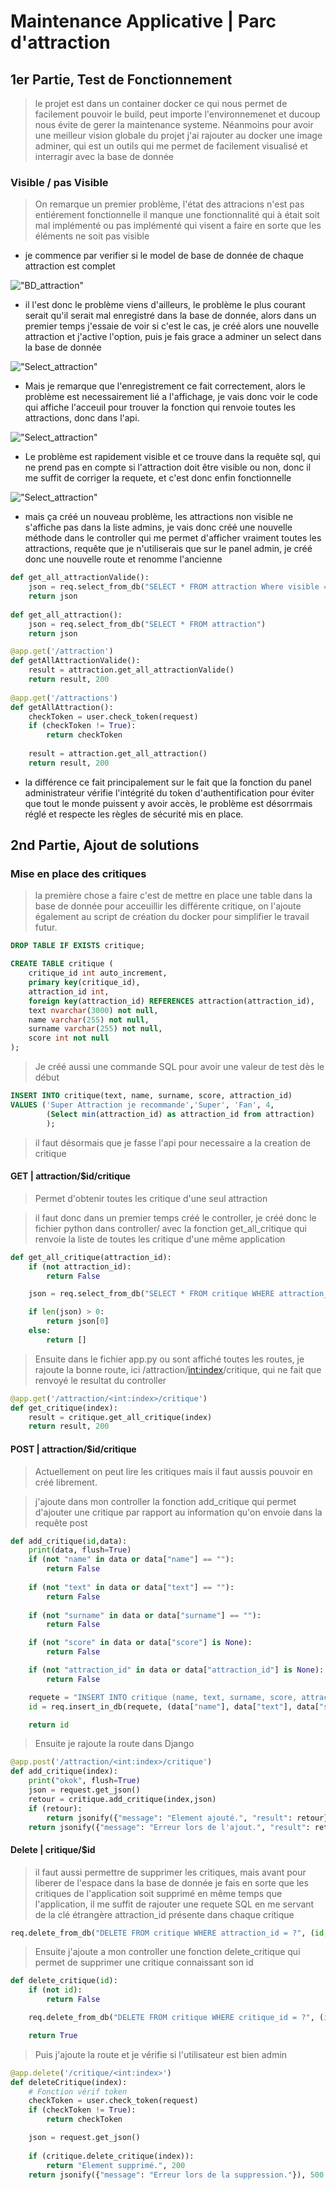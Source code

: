 # Maintenance Applicative | Parc d'attraction

## 1er Partie, Test de Fonctionnement

> le projet est dans un container docker ce qui nous permet de facilement pouvoir le build, peut importe l'environnemenet et ducoup nous évite de gerer la maintenance systeme. Néanmoins pour avoir une meilleur vision globale du projet j'ai rajouter au docker une image adminer, qui est un outils qui me permet de facilement visualisé et interragir avec la base de donnée

### Visible / pas Visible

> On remarque un premier problème, l'état des attracions n'est pas entiérement fonctionnelle il manque une fonctionnalité qui à était soit mal implémenté ou pas implémenté qui visent a faire en sorte que les éléments ne soit pas visible

- je commence par verifier si le model de base de donnée de chaque attraction est complet

!["BD_attraction"](images/bd_attraction.png)

- il l'est donc le problème viens d'ailleurs, le problème le plus courant serait qu'il serait mal enregistré dans la base de donnée, alors dans un premier temps j'essaie de voir si c'est le cas, je créé alors une nouvelle attraction et j'active l'option, puis je fais grace a adminer un select dans la base de donnée 

!["Select_attraction"](images/select_attraction.png)

- Mais je remarque que l'enregistrement ce fait correctement, alors le problème est necessairement lié a l'affichage, je vais donc voir le code qui affiche l'acceuil pour trouver la fonction qui renvoie toutes les attractions, donc dans l'api.

!["Select_attraction"](images/erreur_attraction.png)

- Le problème est rapidement visible et ce trouve dans la requête sql, qui ne prend pas en compte si l'attraction doit être visible ou non, donc il me suffit de corriger la requete, et c'est donc enfin fonctionnelle

!["Select_attraction"](images/correction_attraction.png)

- mais ça créé un nouveau problème, les attractions non visible ne s'affiche pas dans la liste admins, je vais donc créé une nouvelle méthode dans le controller qui me permet d'afficher vraiment toutes les attractions, requête que je n'utiliserais que sur le panel admin, je créé donc une nouvelle route et renomme l'ancienne


```py
def get_all_attractionValide():
    json = req.select_from_db("SELECT * FROM attraction Where visible = 1")
    return json
  
def get_all_attraction():
    json = req.select_from_db("SELECT * FROM attraction")
    return json
```

```py
@app.get('/attraction')
def getAllAttractionValide():
    result = attraction.get_all_attractionValide()
    return result, 200
  
@app.get('/attractions')
def getAllAttraction():
    checkToken = user.check_token(request)
    if (checkToken != True):
        return checkToken
      
    result = attraction.get_all_attraction()
    return result, 200
```
- la différence ce fait principalement sur le fait que la fonction du panel administrateur vérifie l'intégrité du token d'authentification pour éviter que tout le monde puissent y avoir accès, le problème est désorrmais réglé et respecte les règles de sécurité mis en place.

## 2nd Partie, Ajout de solutions

### Mise en place des critiques

> la première chose a faire c'est de mettre en place une table dans la base de donnée pour acceuillir les différente critique, on l'ajoute également au script de création du docker pour simplifier le travail futur.

```sql
DROP TABLE IF EXISTS critique;

CREATE TABLE critique (
    critique_id int auto_increment,
    primary key(critique_id),
    attraction_id int,
    foreign key(attraction_id) REFERENCES attraction(attraction_id),
    text nvarchar(3000) not null,
    name varchar(255) not null,
    surname varchar(255) not null,
    score int not null
);
```

> Je créé aussi une commande SQL pour avoir une valeur de test dès le début

```sql
INSERT INTO critique(text, name, surname, score, attraction_id) 
VALUES ('Super Attraction je recommande','Super', 'Fan', 4,  
        (Select min(attraction_id) as attraction_id from attraction) 
        );
```

> il faut désormais que je fasse l'api pour necessaire a la creation de critique


#### GET | attraction/$id/critique 

> Permet d'obtenir toutes les critique d'une seul attraction

> il faut donc dans un premier temps créé le controller, je créé donc le fichier python dans controller/ avec la fonction get_all_critique qui renvoie la liste de toutes les critique d'une même application

```py
def get_all_critique(attraction_id):
    if (not attraction_id):
        return False

    json = req.select_from_db("SELECT * FROM critique WHERE attraction_id = ?", (attraction_id,))

    if len(json) > 0:
        return json[0]
    else:
        return []
```

> Ensuite dans le fichier app.py ou sont affiché toutes les routes, je rajoute la bonne route, ici /attraction/<int:index>/critique, qui ne fait que renvoyé le resultat du controller

```py
@app.get('/attraction/<int:index>/critique')
def get_critique(index):
    result = critique.get_all_critique(index)
    return result, 200
```

#### POST | attraction/$id/critique
> Actuellement on peut lire les critiques mais il faut aussis pouvoir en créé librement.

> j'ajoute dans mon controller la fonction add_critique qui permet d'ajouter une critique par rapport au information qu'on envoie dans la requête post

```py
def add_critique(id,data):
    print(data, flush=True)
    if (not "name" in data or data["name"] == ""):
        return False
    
    if (not "text" in data or data["text"] == ""):
        return False
      
    if (not "surname" in data or data["surname"] == ""):
        return False

    if (not "score" in data or data["score"] is None):
        return False

    if (not "attraction_id" in data or data["attraction_id"] is None):
        return False

    requete = "INSERT INTO critique (name, text, surname, score, attraction_id) VALUES (?, ?, ?, ?, ?);"
    id = req.insert_in_db(requete, (data["name"], data["text"], data["surname"], data["score"], data["attraction_id"]))

    return id
```

> Ensuite je rajoute la route dans Django

```py
@app.post('/attraction/<int:index>/critique')
def add_critique(index):
    print("okok", flush=True)
    json = request.get_json()
    retour = critique.add_critique(index,json)
    if (retour):
        return jsonify({"message": "Element ajouté.", "result": retour}), 200
    return jsonify({"message": "Erreur lors de l'ajout.", "result": retour}), 500
```
#### Delete | critique/$id


> il faut aussi permettre de supprimer les critiques, mais avant pour liberer de l'espace dans la base de donnée je fais en sorte que les critiques de l'application soit supprimé en même temps que l'application, il me suffit de rajouter une requete SQL en me servant de la clé étrangère attraction_id présente dans chaque critique

```py
req.delete_from_db("DELETE FROM critique WHERE attraction_id = ?", (id,))
```

> Ensuite j'ajoute a mon controller une fonction delete_critique qui permet de supprimer une critique connaissant son id

```py
def delete_critique(id):
    if (not id):
        return False

    req.delete_from_db("DELETE FROM critique WHERE critique_id = ?", (id,))

    return True
```

> Puis j'ajoute la route et je vérifie si l'utilisateur est bien admin 

```py
@app.delete('/critique/<int:index>')
def deleteCritique(index):
    # Fonction vérif token
    checkToken = user.check_token(request)
    if (checkToken != True):
        return checkToken

    json = request.get_json()
    
    if (critique.delete_critique(index)):
        return "Element supprimé.", 200
    return jsonify({"message": "Erreur lors de la suppression."}), 500
  
```

